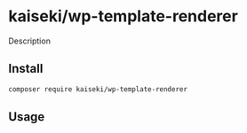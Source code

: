 # kaiseki/wp-template-renderer

Description

## Install

```bash
composer require kaiseki/wp-template-renderer
```

## Usage
